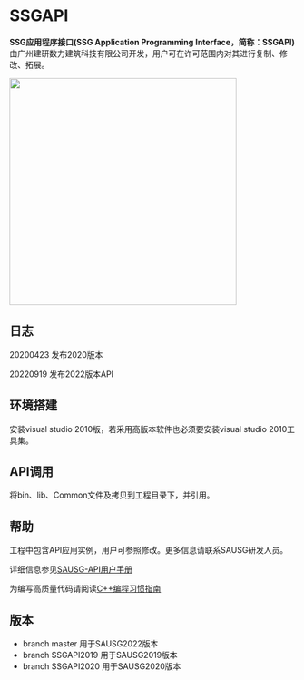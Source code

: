 # SSGAPI

**SSG应用程序接口(SSG Application Programming Interface，简称：SSGAPI)** 由广州建研数力建筑科技有限公司开发，用户可在许可范围内对其进行复制、修改、拓展。

<img src="https://pic.downk.cc/item/5ea000eec2a9a83be56c67c3.png" width="400" height="400">

## 日志

20200423 发布2020版本

20220919 发布2022版本API

## 环境搭建

安装visual studio 2010版，若采用高版本软件也必须要安装visual studio 2010工具集。

## API调用

将bin、lib、Common文件及拷贝到工程目录下，并引用。

## 帮助

工程中包含API应用实例，用户可参照修改。更多信息请联系SAUSG研发人员。

详细信息参见[SAUSG-API用户手册](UserManual.md)

为编写高质量代码请阅读[C++编程习惯指南](CodingGuide.md)

## 版本

* branch master 用于SAUSG2022版本
* branch SSGAPI2019 用于SAUSG2019版本
* branch  SSGAPI2020 用于SAUSG2020版本
